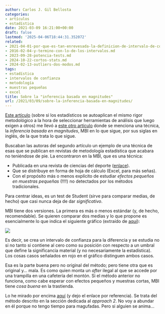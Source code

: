 ```yaml
---
author: Carlos J. Gil Bellosta
categories:
- artículos
- estadística
date: 2021-03-09 16:21:00+00:00
draft: false
lastmod: '2025-04-06T18:44:31.352072'
related:
- 2021-04-01-por-que-es-tan-enrevesada-la-definicion-de-intervalo-de-confianza.md
- 2016-02-04-y-termino-con-lo-de-los-intervalos.md
- 2023-09-28-potencia-tests.md
- 2024-10-22-cortos-stats.md
- 2024-02-13-outliers-dos-modos.md
tags:
- estadística
- intervalos de confianza
- metodología
- muestras pequeñas
- excel
title: Sobre la "inferencia basada en magnitudes"
url: /2021/03/09/sobre-la-inferencia-basada-en-magnitudes/
---
```


[Este artículo](https://statmodeling.stat.columbia.edu/2021/02/21/statisticians-dont-use-statistical-evidence-to-decide-what-statistical-methods-to-use-also-the-way-of-the-physicist/)  (sobre si los estadísticos se autoaplican el mismo rigor metodológico a la hora de seleccionar herramientas de análisis que luego exigen a otros) me llevó a [este otro artículo](https://rss.onlinelibrary.wiley.com/doi/10.1111/1740-9713.01444) donde se menciona una técnica, la _inferencia basada en magnitudes_, MBI en lo que sigue, por sus siglas en inglés, de la que trata lo que sigue.

Buscaban las autoras del segundo artículo un ejemplo de una técnica de esas que se publican en revistas de metodología estadística que acabara no teniéndose de pie. La encontraron en la MBI, que es una técnica:

* Publicada en una revista de ciencias del deporte ([enlace](https://www.semanticscholar.org/paper/A-spreadsheet-for-deriving-a-confidence-interval%2C-a-Hopkins/ccb3d5913b54816c46ffc5ce1b83ac0fdde91a69)).
* Que se distribuye en forma de hoja de cálculo (Excel, para más señas).
* Con el propósito más o menos explícito de estudiar _efectos pequeños en muestras pequeñas_ (!!!!) no detectados por los métodos tradicionales.

Para centrar ideas, es un test de Student (sirve para comparar medias, de hecho) que casi nunca deja de dar _significativo_.

MBI tiene dos versiones. La primera es más o menos estándar (y, de hecho, recomendable). Se quieren comparar dos medias y lo que propone es esencialmente lo que indica el siguiente gráfico (extraído de [aquí](https://www.researchgate.net/publication/325217813_Magnitude-based_inference_What_is_it_How_does_it_work_and_is_it_appropriate)):

![](/wp-uploads/2021/03/Magnitude-Based-Inference-Decisions-in-Magnitude-Based.png#center)

Es decir, se crea un intervalo de confianza para la diferencia y se estudia no si no tanto si contiene al cero como su posición con respecto a un umbral que define la significancia material (y no necesariamente la estadística). Los cosas casos señalados en rojo en el gráfico distinguen ambos casos.

Esa es la parte buena pero no original del método; pero tiene otra que es original y... mala. Es como quien monta un _after_ ilegal al que se accede por una trampilla en una cafetería del montón. Si el método anterior no funciona, como cabe esperar con efectos pequeños y muestras cortas, MBI tiene _cosa buena_ en la trastienda.

Lo he mirado por encima [aquí](https://www.ncbi.nlm.nih.gov/pmc/articles/PMC5642352/) (y dejo el enlace por referencia). Se trata del método descrito en la sección dedicada al _approach 2_. No voy a abundar en él porque no tengo tiempo para magufadas. Pero si alguien se anima...